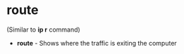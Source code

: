 # route

(Similar to **ip r** command)

- **route** - Shows where the traffic is exiting the computer